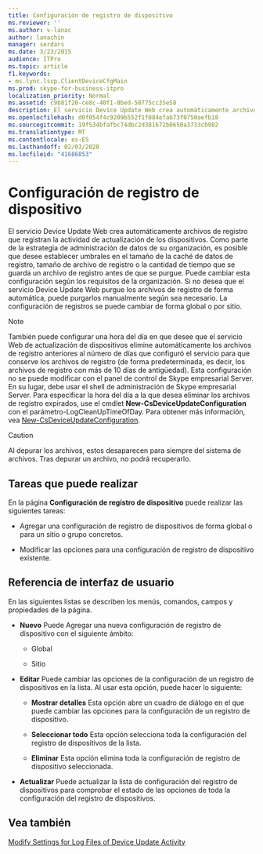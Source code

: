 ```yaml
---
title: Configuración de registro de dispositivo
ms.reviewer: ''
ms.author: v-lanac
author: lanachin
manager: serdars
ms.date: 3/23/2015
audience: ITPro
ms.topic: article
f1.keywords:
- ms.lync.lscp.ClientDeviceCfgMain
ms.prod: skype-for-business-itpro
localization_priority: Normal
ms.assetid: c9b81f20-ce8c-40f1-8bed-50775cc35e58
description: El servicio Device Update Web crea automáticamente archivos de registro que registran la actividad de actualización de los dispositivos. Como parte de la estrategia de administración de datos de su organización, es posible que desee establecer umbrales en el tamaño de la caché de datos de registro, tamaño de archivo de registro o la cantidad de tiempo que se guarda un archivo de registro antes de que se purgue. Puede cambiar esta configuración según los requisitos de la organización. Si no desea que el servicio Device Update Web purgue los archivos de registro de forma automática, puede purgarlos manualmente según sea necesario. La configuración de registros se puede cambiar de forma global o por sitio.
ms.openlocfilehash: d0f054f4c9209b552f1f084efab73f0750aefb18
ms.sourcegitcommit: 19f534bfafbc74dbc2d381672b0650a3733cb982
ms.translationtype: MT
ms.contentlocale: es-ES
ms.lasthandoff: 02/03/2020
ms.locfileid: "41686853"
---
```

# <a name="device-log-configuration"></a>Configuración de registro de dispositivo

El servicio Device Update Web crea automáticamente archivos de registro que registran la actividad de actualización de los dispositivos. Como parte de la estrategia de administración de datos de su organización, es posible que desee establecer umbrales en el tamaño de la caché de datos de registro, tamaño de archivo de registro o la cantidad de tiempo que se guarda un archivo de registro antes de que se purgue. Puede cambiar esta configuración según los requisitos de la organización. Si no desea que el servicio Device Update Web purgue los archivos de registro de forma automática, puede purgarlos manualmente según sea necesario. La configuración de registros se puede cambiar de forma global o por sitio.

> [!NOTE]
> También puede configurar una hora del día en que desee que el servicio Web de actualización de dispositivos elimine automáticamente los archivos de registro anteriores al número de días que configuró el servicio para que conserve los archivos de registro (de forma predeterminada, es decir, los archivos de registro con más de 10 días de antigüedad). Esta configuración no se puede modificar con el panel de control de Skype empresarial Server. En su lugar, debe usar el shell de administración de Skype empresarial Server. Para especificar la hora del día a la que desea eliminar los archivos de registro expirados, use el cmdlet **New-CsDeviceUpdateConfiguration** con el parámetro-LogCleanUpTimeOfDay. Para obtener más información, vea [New-CsDeviceUpdateConfiguration](https://docs.microsoft.com/powershell/module/skype/new-csdeviceupdateconfiguration?view=skype-ps).

> [!CAUTION]
> Al depurar los archivos, estos desaparecen para siempre del sistema de archivos. Tras depurar un archivo, no podrá recuperarlo.

## <a name="tasks-you-can-perform"></a>Tareas que puede realizar

En la página **Configuración de registro de dispositivo** puede realizar las siguientes tareas:

- Agregar una configuración de registro de dispositivos de forma global o para un sitio o grupo concretos.

- Modificar las opciones para una configuración de registro de dispositivo existente.

## <a name="ui-reference"></a>Referencia de interfaz de usuario

En las siguientes listas se describen los menús, comandos, campos y propiedades de la página.

- **Nuevo** Puede Agregar una nueva configuración de registro de dispositivo con el siguiente ámbito:

  - Global

  - Sitio

- **Editar** Puede cambiar las opciones de la configuración de un registro de dispositivos en la lista. Al usar esta opción, puede hacer lo siguiente:

  - **Mostrar detalles** Esta opción abre un cuadro de diálogo en el que puede cambiar las opciones para la configuración de un registro de dispositivo.

  - **Seleccionar todo** Esta opción selecciona toda la configuración del registro de dispositivos de la lista.

  - **Eliminar** Esta opción elimina toda la configuración de registro de dispositivo seleccionada.

- **Actualizar** Puede actualizar la lista de configuración del registro de dispositivos para comprobar el estado de las opciones de toda la configuración del registro de dispositivos.

## <a name="see-also"></a>Vea también

[Modify Settings for Log Files of Device Update Activity](https://technet.microsoft.com/library/9b57f126-1853-43b3-bbd4-06401e6498bd.aspx)
